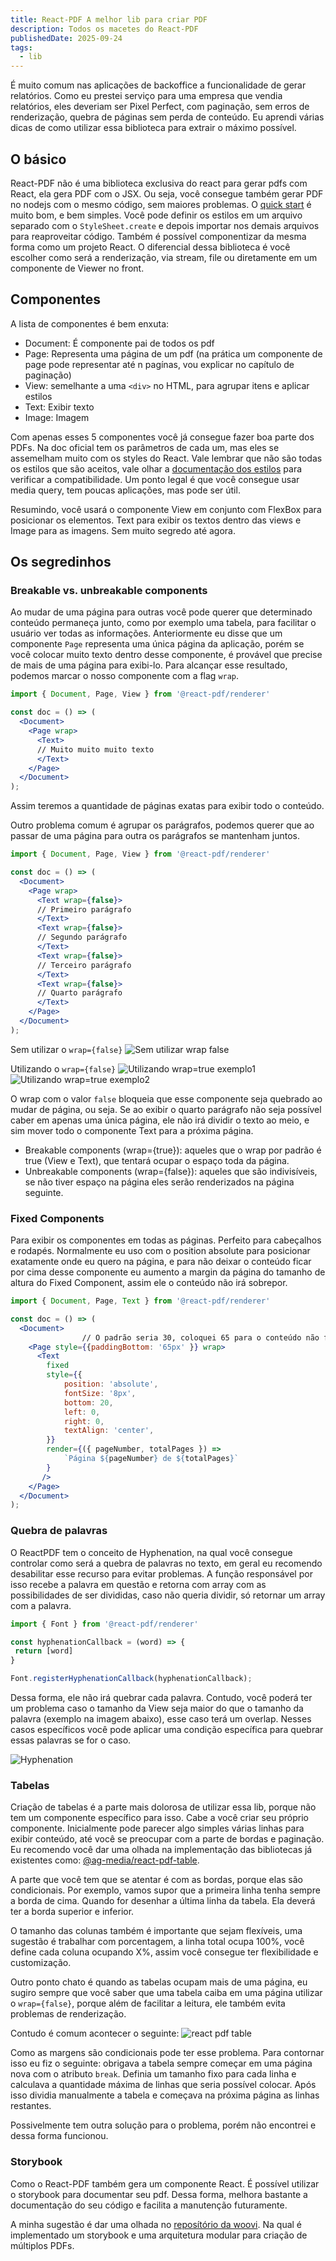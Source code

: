 ```yaml
---
title: React-PDF A melhor lib para criar PDF
description: Todos os macetes do React-PDF
publishedDate: 2025-09-24
tags:
  - lib
---
```


É muito comum nas aplicações de backoffice a funcionalidade de gerar relatórios. Como eu prestei serviço para uma empresa que vendia relatórios, eles deveriam ser Pixel Perfect, com paginação, sem erros de renderização, quebra de páginas sem perda de conteúdo. Eu aprendi várias dicas de como utilizar essa biblioteca para extrair o máximo possível.

## O básico

React-PDF não é uma biblioteca exclusiva do react para gerar pdfs com React, ela gera PDF com o JSX. Ou seja, você consegue também gerar PDF no nodejs com o mesmo código, sem maiores problemas. O [quick start](https://react-pdf.org/) é muito bom, e bem simples. 
Você pode definir os estilos em um arquivo separado com o `StyleSheet.create` e depois importar nos demais arquivos para reaproveitar código. Também é possível componentizar da mesma forma como um projeto React.
O diferencial dessa biblioteca é você escolher como será a renderização, via stream, file ou diretamente em um componente de Viewer no front.

## Componentes

A lista de componentes é bem enxuta:

- Document: É componente pai de todos os pdf
- Page: Representa uma página de um pdf (na prática um componente de page pode representar até n pagínas, vou explicar no capítulo de paginação)
- View: semelhante a uma `<div>` no HTML, para agrupar itens e aplicar estilos
- Text: Exibir texto
- Image: Imagem

Com apenas esses 5 componentes você já consegue fazer boa parte dos PDFs. Na doc oficial tem os parâmetros de cada um, mas eles se assemelham muito com os styles do React. Vale lembrar que não são todas os estilos que são aceitos, vale olhar a [documentação dos estilos](https://react-pdf.org/styling) para verificar a compatibilidade. Um ponto legal é que você consegue usar media query, tem poucas aplicações, mas pode ser útil.

Resumindo, você usará o componente View em conjunto com FlexBox para posicionar os elementos. Text para exibir os textos dentro das views e Image para as imagens. Sem muito segredo até agora.

## Os segredinhos

### Breakable vs. unbreakable components

Ao mudar de uma página para outras você pode querer que determinado conteúdo permaneça junto, como por exemplo uma tabela, para facilitar o usuário ver todas as informações.
Anteriormente eu disse que um componente `Page` representa uma única página da aplicação, porém se você colocar muito texto dentro desse componente, é provável que precise de mais de uma página para exibi-lo. Para alcançar esse resultado, podemos marcar o nosso componente com a flag `wrap`.

```jsx title=react-pdf.jsx
import { Document, Page, View } from '@react-pdf/renderer'

const doc = () => (
  <Document>
    <Page wrap>
      <Text>
      // Muito muito muito texto
      </Text>
    </Page>
  </Document>
);
```

Assim teremos a quantidade de páginas exatas para exibir todo o conteúdo.

Outro problema comum é agrupar os parágrafos, podemos querer que ao passar de uma página para outra os parágrafos se mantenham juntos.

```jsx title=react-pdf.jsx
import { Document, Page, View } from '@react-pdf/renderer'

const doc = () => (
  <Document>
    <Page wrap>
      <Text wrap={false}>
      // Primeiro parágrafo
      </Text>
      <Text wrap={false}>
      // Segundo parágrafo
      </Text>
      <Text wrap={false}>
      // Terceiro parágrafo
      </Text>
      <Text wrap={false}>
      // Quarto parágrafo
      </Text>
    </Page>
  </Document>
);
```
Sem utilizar o `wrap={false}`
![Sem utilizar wrap false](@/assets/react-pdf/example1.png)

Utilizando o  `wrap={false}`
![Utilizando wrap=true exemplo1](@/assets/react-pdf/example2.png)
![Utilizando wrap=true exemplo2](@/assets/react-pdf/example3.png)

O wrap com o valor `false` bloqueia que esse componente seja quebrado ao mudar de página, ou seja. Se ao exibir o quarto parágrafo não seja possível caber em apenas uma única página, ele não irá dividir o texto ao meio, e sim mover todo o componente Text para a próxima página.

- Breakable components (wrap={true}): aqueles que o wrap por padrão é true (View e Text), que tentará ocupar o espaço toda da página. 
- Unbreakable components (wrap={false}): aqueles que são indivisíveis, se não tiver espaço na página eles serão renderizados na página seguinte.

### Fixed Components

Para exibir os componentes em todas as páginas. Perfeito para cabeçalhos e rodapés. Normalmente eu uso com o position absolute para posicionar exatamente onde eu quero na página, e para não deixar o conteúdo ficar por cima desse componente eu aumento a margin da página do tamanho de altura do Fixed Component, assim ele o conteúdo não irá sobrepor.

```jsx title=react-pdf.jsx
import { Document, Page, Text } from '@react-pdf/renderer'

const doc = () => (
  <Document>
                // O padrão seria 30, coloquei 65 para o conteúdo não ficar em cima do rodapé
    <Page style={{paddingBottom: '65px' }} wrap>
      <Text
        fixed
        style={{
            position: 'absolute',
            fontSize: '8px',
            bottom: 20,
            left: 0,
            right: 0,
            textAlign: 'center',
        }}
        render={({ pageNumber, totalPages }) =>
            `Página ${pageNumber} de ${totalPages}`
        }
       />
    </Page>
  </Document>
);
```

### Quebra de palavras

O ReactPDF tem o conceito de Hyphenation, na qual você consegue controlar como será a quebra de palavras no texto, em geral eu recomendo desabilitar esse recurso para evitar problemas. A função responsável por isso recebe a palavra em questão e retorna com array com as possibilidades de ser divididas, caso não queria dividir, só retornar um array com a palavra.

```jsx
import { Font } from '@react-pdf/renderer'

const hyphenationCallback = (word) => {
 return [word]
}

Font.registerHyphenationCallback(hyphenationCallback);
```

Dessa forma, ele não irá quebrar cada palavra. Contudo, você poderá ter um problema caso o tamanho da View seja maior do que o tamanho da palavra (exemplo na imagem abaixo), esse caso terá um overlap. 
Nesses casos específicos você pode aplicar uma condição específica para quebrar essas palavras se for o caso.

![Hyphenation](@/assets/react-pdf/example4.png)

### Tabelas

Criação de tabelas é a parte mais dolorosa de utilizar essa lib, porque não tem um componente específico para isso. Cabe a você criar seu próprio componente. Inicialmente pode parecer algo simples várias linhas para exibir conteúdo, até você se preocupar com a parte de bordas e paginação.
Eu recomendo você dar uma olhada na implementação das bibliotecas já existentes como: [@ag-media/react-pdf-table](https://github.com/ag-media/react-pdf-table#README).

A parte que você tem que se atentar é com as bordas, porque elas são condicionais. Por exemplo, vamos supor que a primeira linha tenha sempre a borda de cima. Quando for desenhar a última linha da tabela. Ela deverá ter a borda superior e inferior.

O tamanho das colunas também é importante que sejam flexíveis, uma sugestão é trabalhar com porcentagem, a linha total ocupa 100%, você define cada coluna ocupando X%, assim você consegue ter flexibilidade e customização.

Outro ponto chato é quando as tabelas ocupam mais de uma página, eu sugiro sempre que você saber que uma tabela caiba em uma página utilizar o `wrap={false}`, porque além de facilitar a leitura, ele também evita problemas de renderização.

Contudo é comum acontecer o seguinte:
![react pdf table](@/assets/react-pdf/example5.png)

Como as margens são condicionais pode ter esse problema. Para contornar isso eu fiz o seguinte: obrigava a tabela sempre começar em uma página nova com o atributo `break`. Definia um tamanho fixo para cada linha e calculava a quantidade máxima de linhas que seria possível colocar. Após isso dividia manualmente a tabela e começava na próxima página as linhas restantes.

Possivelmente tem outra solução para o problema, porém não encontrei e dessa forma funcionou.

### Storybook

Como o React-PDF também gera um componente React. É possível utilizar o storybook para documentar seu pdf. Dessa forma, melhora bastante a documentação do seu código e facilita a manutenção futuramente. 

A minha sugestão é dar uma olhada no [reposítório da woovi](https://github.com/woovibr/pix-pdf/tree/main). Na qual é implementado um storybook e uma arquitetura modular para criação de múltiplos PDFs.